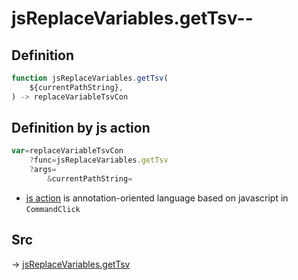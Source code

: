 # jsReplaceVariables.getTsv--

## Definition

```js.js
function jsReplaceVariables.getTsv(
	${currentPathString},
) -> replaceVariableTsvCon
```


## Definition by js action

```js.js
var=replaceVariableTsvCon
	?func=jsReplaceVariables.getTsv
	?args=
		&currentPathString=
```

- [js action](#) is annotation-oriented language based on javascript in `CommandClick`

## Src

-> [jsReplaceVariables.getTsv](https://github.com/puutaro/CommandClick/blob/master/app/src/main/java/com/puutaro/commandclick/fragment_lib/terminal_fragment/js_interface/edit/JsReplaceVariables.kt#L12)


